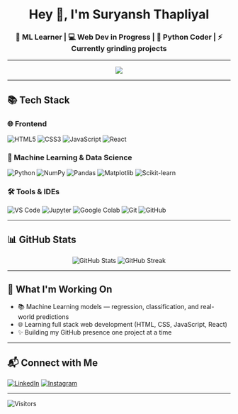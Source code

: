 <h1 align="center">Hey 👋, I'm Suryansh Thapliyal</h1>
<h3 align="center">🧠 ML Learner | 💻 Web Dev in Progress | 🐍 Python Coder | ⚡ Currently grinding projects</h3>

---

<p align="center">
  <img src="https://readme-typing-svg.demolab.com?font=Fira+Code&weight=500&size=24&pause=1500&color=F75C7E&center=true&vCenter=true&width=500&lines=I+build+ML+models+for+fun+%F0%9F%9A%80;Learning+Web+Dev+too+%F0%9F%92%BB;Currently+grinding+Regression+%F0%9F%92%AA" />
</p>

---

## 📚 Tech Stack

### 🌐 Frontend
![HTML5](https://img.shields.io/badge/HTML5-E34F26?style=for-the-badge&logo=html5&logoColor=white)
![CSS3](https://img.shields.io/badge/CSS3-1572B6?style=for-the-badge&logo=css3&logoColor=white)
![JavaScript](https://img.shields.io/badge/JavaScript-F7DF1E?style=for-the-badge&logo=javascript&logoColor=black)
![React](https://img.shields.io/badge/React-20232A?style=for-the-badge&logo=react&logoColor=61DAFB)

### 🧠 Machine Learning & Data Science
![Python](https://img.shields.io/badge/Python-3776AB?style=for-the-badge&logo=python&logoColor=white)
![NumPy](https://img.shields.io/badge/NumPy-013243?style=for-the-badge&logo=numpy&logoColor=white)
![Pandas](https://img.shields.io/badge/Pandas-150458?style=for-the-badge&logo=pandas&logoColor=white)
![Matplotlib](https://img.shields.io/badge/Matplotlib-11557C?style=for-the-badge&logo=matplotlib&logoColor=white)
![Scikit-learn](https://img.shields.io/badge/Scikit--Learn-F7931E?style=for-the-badge&logo=scikit-learn&logoColor=white)

### 🛠 Tools & IDEs
![VS Code](https://img.shields.io/badge/VS%20Code-007ACC?style=for-the-badge&logo=visual-studio-code&logoColor=white)
![Jupyter](https://img.shields.io/badge/Jupyter-F37626?style=for-the-badge&logo=jupyter&logoColor=white)
![Google Colab](https://img.shields.io/badge/Google%20Colab-F9AB00?style=for-the-badge&logo=googlecolab&logoColor=white)
![Git](https://img.shields.io/badge/Git-F05032?style=for-the-badge&logo=git&logoColor=white)
![GitHub](https://img.shields.io/badge/GitHub-181717?style=for-the-badge&logo=github&logoColor=white)

---

## 📊 GitHub Stats

<p align="center">
  <img src="https://github-readme-stats.vercel.app/api?username=SuryanshThapliyal&show_icons=true&theme=radical" alt="GitHub Stats" />
  <img src="https://streak-stats.demolab.com?user=SuryanshThapliyal&theme=radical" alt="GitHub Streak" />
</p>

---

## 🚀 What I'm Working On

- 📚 Machine Learning models — regression, classification, and real-world predictions
- 🌐 Learning full stack web development (HTML, CSS, JavaScript, React)
- ✨ Building my GitHub presence one project at a time

---

## 📬 Connect with Me

[![LinkedIn](https://img.shields.io/badge/LinkedIn-blue?style=for-the-badge&logo=linkedin&logoColor=white)](https://www.linkedin.com/in/suryansh-thapliyal-650505213/)
[![Instagram](https://img.shields.io/badge/Instagram-E4405F?style=for-the-badge&logo=instagram&logoColor=white)](https://www.instagram.com/s_ur_ya_nsh/profilecard/?igsh=MTM3djV4cDFobHpmMA==)

---

![Visitors](https://komarev.com/ghpvc/?username=SuryanshThapliyal&color=blue)
